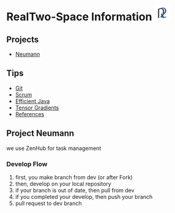 # RealTwo-Space Information  <img src="https://github.com/RealTwo-Space/Information/blob/master/real_two_space_logo.png?raw=true" width=40, height=40/>

## Projects
- [Neumann](https://github.com/RealTwo-Space/Information/blob/master/neumann.md)

## Tips
- [Git](https://github.com/RealTwo-Space/Information/blob/master/git.md)
- [Scrum](https://github.com/RealTwo-Space/Information/blob/master/scrum.md)
- [Efficient Java](https://github.com/RealTwo-Space/Information/blob/master/efficientJava.md)
- [Tensor Gradients](https://github.com/RealTwo-Space/Information/blob/master/TensorGradients.pdf)
- [References](https://github.com/RealTwo-Space/Information/blob/master/refs.md)

## Project Neumann
we use ZenHub for task management

### Develop Flow
1. first, you make branch from dev (or after Fork)
2. then, develop on your local repository
3. if your branch is out of date, then pull from dev
4. if you completed your develop, then push your branch
5. pull request to dev branch

